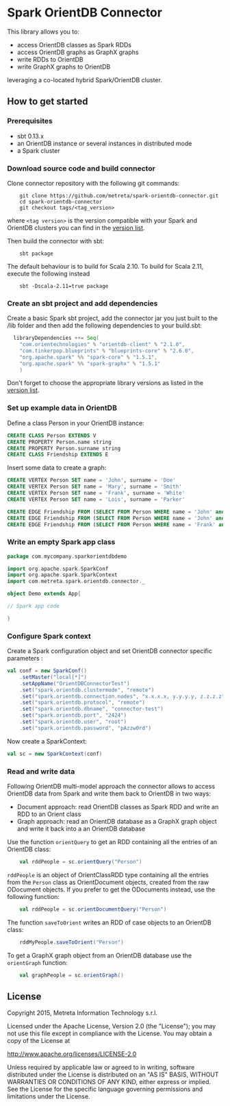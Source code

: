 # Spark OrientDB Connector

This library allows you to:

- access OrientDB classes as Spark RDDs
- access OrientDB graphs as GraphX graphs
- write RDDs to OrientDB
- write GraphX graphs to OrientDB

leveraging a co-located hybrid Spark/OrientDB cluster.

## How to get started

### Prerequisites

- sbt 0.13.x
- an OrientDB instance or several instances in distributed mode
- a Spark cluster

### Download source code and build connector

Clone connector repository with the following git commands:

```shell
	git clone https://github.com/metreta/spark-orientdb-connector.git
	cd spark-orientdb-connector
	git checkout tags/<tag_version>
```

where `<tag version>` is the version compatible with your Spark and OrientDB clusters you can find in the [version list](docs/version_list.md).

Then build the connector with sbt:

```shell
	sbt package
```

The default behaviour is to build for Scala 2.10. To build for Scala 2.11, execute the following instead

```shell
	sbt -Dscala-2.11=true package
```

### Create an sbt project and add dependencies

Create a basic Spark sbt project, add the connector jar you just built to the /lib folder and then add the following dependencies to your build.sbt:

```scala
  libraryDependencies ++= Seq(
    "com.orientechnologies" % "orientdb-client" % "2.1.0",
    "com.tinkerpop.blueprints" % "blueprints-core" % "2.6.0",
    "org.apache.spark" %% "spark-core" % "1.5.1",
    "org.apache.spark" %% "spark-graphx" % "1.5.1"
    )
```

Don't forget to choose the appropriate library versions as listed in the [version list](docs/version_list.md).


### Set up example data in OrientDB

Define a class Person in your OrientDB instance:

```sql
CREATE CLASS Person EXTENDS V
CREATE PROPERTY Person.name string
CREATE PROPERTY Person.surname string
CREATE CLASS Friendship EXTENDS E
```

Insert some data to create a graph:
```sql
CREATE VERTEX Person SET name = 'John', surname = 'Doe'
CREATE VERTEX Person SET name = 'Mary', surname = 'Smith'
CREATE VERTEX Person SET name = 'Frank', surname = 'White'
CREATE VERTEX Person SET name = 'Lois', surname = 'Parker'

CREATE EDGE Friendship FROM (SELECT FROM Person WHERE name = 'John' and surname = 'Doe') TO (SELECT FROM Person WHERE name = 'Mary' and surname = 'Smith')
CREATE EDGE Friendship FROM (SELECT FROM Person WHERE name = 'John' and surname = 'Doe') TO (SELECT FROM Person WHERE name = 'Frank' and surname = 'White')
CREATE EDGE Friendship FROM (SELECT FROM Person WHERE name = 'Frank' and surname = 'White') TO (SELECT FROM Person WHERE name = 'Lois' and surname = 'Parker')
```

### Write an empty Spark app class

```scala
package com.mycompany.sparkorientdbdemo

import org.apache.spark.SparkConf
import org.apache.spark.SparkContext
import com.metreta.spark.orientdb.connector._

object Demo extends App{

// Spark app code

}

```


### Configure Spark context

Create a Spark configuration object and set OrientDB connector specific parameters  :

```scala
val conf = new SparkConf()
    .setMaster("local[*]")
    .setAppName("OrientDBConnectorTest")
    .set("spark.orientdb.clustermode", "remote")
    .set("spark.orientdb.connection.nodes", "x.x.x.x, y.y.y.y, z.z.z.z")
    .set("spark.orientdb.protocol", "remote")
    .set("spark.orientdb.dbname", "connector-test")
    .set("spark.orientdb.port", "2424")
    .set("spark.orientdb.user", "root")
    .set("spark.orientdb.password", "pAzzw0rd")
```

Now create a SparkContext:

```scala
val sc = new SparkContext(conf)
```

### Read and write data

Following OrientDB multi-model approach the connector allows to access OrientDB data from Spark and write them back to OrientDB in two ways:

- Document approach: read OrientDB classes as Spark RDD and write an RDD to an Orient class
- Graph approach: read an OrientDB database as a GraphX graph object and write it back into a an OrientDB database

Use the function `orientQuery` to get an RDD containing all the entries of an OrientDB class:

```scala
 	val rddPeople = sc.orientQuery("Person")
```

`rddPeople` is an object of OrientClassRDD type containing  all the entries from the `Person` class as OrientDocument objects, created from the raw ODocument objects. If you prefer to get the ODocuments instead, use the following function:

```scala
 	val rddPeople = sc.orientDocumentQuery("Person")
```

The function `saveToOrient` writes an RDD of case objects to an OrientDB class:

```scala
	rddMyPeople.saveToOrient("Person")
```

To get a GraphX graph object from an OrientDB database use the `orientGraph` function:

```scala
	val graphPeople = sc.orientGraph()
```


## License

Copyright 2015, Metreta Information Technology s.r.l.

Licensed under the Apache License, Version 2.0 (the "License"); you may not use this file except in compliance with the License. You may obtain a copy of the License at

http://www.apache.org/licenses/LICENSE-2.0

Unless required by applicable law or agreed to in writing, software distributed under the License is distributed on an "AS IS" BASIS, WITHOUT WARRANTIES OR CONDITIONS OF ANY KIND, either express or implied. See the License for the specific language governing permissions and limitations under the License.
